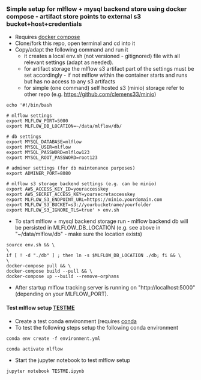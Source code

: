 ### Simple setup for mlflow + mysql backend store using docker compose - artifact store points to external s3 bucket+host+credentials

- Requires [docker compose](https://docs.docker.com/compose/)
- Clone/fork this repo, open terminal and cd into it
- Copy/adapt the following command and run it 
  - it creates a local env.sh (not versioned - gitignored) file with all relevant settings (adapt as needed).
  - for artifact storage the mlflow s3 artifact part of the settings must be set accordingly - if not mlflow within the container starts and runs but has no access to any s3 artifacts
  - for simple (one command) self hosted s3 (minio) storage refer to other repo (e.g. https://github.com/clemens33/minio)

```
echo '#!/bin/bash

# mlflow settings
export MLFLOW_PORT=5000
export MLFLOW_DB_LOCATION=~/data/mlflow/db/

# db settings
export MYSQL_DATABASE=mlflow
export MYSQL_USER=mlflow
export MYSQL_PASSWORD=mlflow123
export MYSQL_ROOT_PASSWORD=root123

# adminer settings (for db maintenance purposes)
export ADMINER_PORT=8080

# mlflow s3 storage backend settings (e.g. can be minio)
export AWS_ACCESS_KEY_ID=youraccesskey
export AWS_SECRET_ACCESS_KEY=yoursecretaccesskey
export MLFLOW_S3_ENDPOINT_URL=https://minio.yourdomain.com
export MLFLOW_S3_BUCKET=s3://yourbucketname/yourfolder
export MLFLOW_S3_IGNORE_TLS=true' > env.sh
```

- To start mlflow + mysql backend storage run - mlflow backend db will be persisted in MLFLOW_DB_LOCATION (e.g. see above in "~/data/mlflow/db" - make sure the location exists) 
```
source env.sh && \
\
if [ ! -d "./db" ] ; then ln -s $MLFLOW_DB_LOCATION ./db; fi && \
\
docker-compose pull && \
docker-compose build --pull && \
docker-compose up --build --remove-orphans
```

- After startup mlflow tracking server is running on "http://localhost:5000" (depending on your MLFLOW_PORT).  

#### Test mlflow setup [TESTME](./TESTME.ipynb)

- Create a test conda environment (requires [conda](https://docs.anaconda.com/anaconda/install/)
- To test the following steps setup the following conda environment
```
conda env create -f environment.yml
```
```
conda activate mlflow
```

- Start the jupyter notebook to test mlflow setup
```
jupyter notebook TESTME.ipynb
```